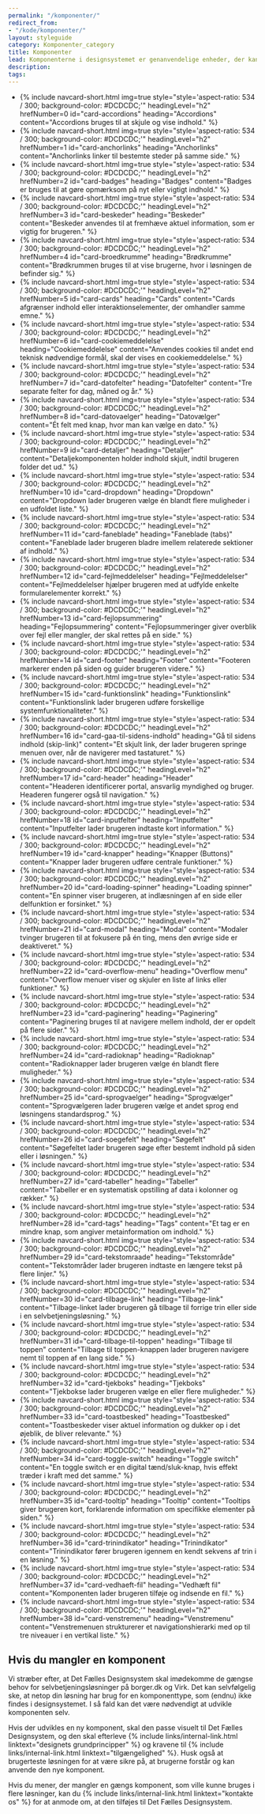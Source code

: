 ```yaml
---
permalink: "/komponenter/"
redirect_from:
- "/kode/komponenter/"
layout: styleguide
category: Komponenter_category
title: Komponenter
lead: Komponenterne i designsystemet er genanvendelige enheder, der kan sættes sammen på mange forskellige måder, i forskellige mønstre, for at bygge de selvbetjeningsløsninger, dine brugere har brug for.
description:
tags:
---
```


<ul class="row card-row">
    <li class="col-12 col-sm-6 col-md-4">
        {% include navcard-short.html img=true style="style='aspect-ratio: 534 / 300; background-color: #DCDCDC;'" headingLevel="h2" hrefNumber=0
        id="card-accordions"
        heading="Accordions" 
        content="Accordions bruges til at skjule og vise indhold." 
        %}
    </li>
    <li class="col-12 col-sm-6 col-md-4">
        {% include navcard-short.html img=true style="style='aspect-ratio: 534 / 300; background-color: #DCDCDC;'" headingLevel="h2" hrefNumber=1
        id="card-anchorlinks"  
        heading="Anchorlinks" 
        content="Anchorlinks linker til bestemte steder på samme side." 
        %}
    </li>
    <li class="col-12 col-sm-6 col-md-4">
        {% include navcard-short.html img=true style="style='aspect-ratio: 534 / 300; background-color: #DCDCDC;'" headingLevel="h2" hrefNumber=2
        id="card-badges"  
        heading="Badges" 
        content="Badges er bruges til at gøre opmærksom på nyt eller vigtigt indhold." 
        %}
    </li>
    <li class="col-12 col-sm-6 col-md-4">
        {% include navcard-short.html img=true style="style='aspect-ratio: 534 / 300; background-color: #DCDCDC;'" headingLevel="h2" hrefNumber=3
        id="card-beskeder"  
        heading="Beskeder" 
        content="Beskeder anvendes til at fremhæve aktuel information, som er vigtig for brugeren." 
        %}
    </li>
    <li class="col-12 col-sm-6 col-md-4">
        {% include navcard-short.html img=true style="style='aspect-ratio: 534 / 300; background-color: #DCDCDC;'" headingLevel="h2" hrefNumber=4
        id="card-broedkrumme"  
        heading="Brødkrumme" 
        content="Brødkrummen bruges til at vise brugerne, hvor i løsningen de befinder sig." 
        %}
    </li>
    <li class="col-12 col-sm-6 col-md-4">
        {% include navcard-short.html img=true style="style='aspect-ratio: 534 / 300; background-color: #DCDCDC;'" headingLevel="h2" hrefNumber=5
        id="card-cards"  
        heading="Cards" 
        content="Cards afgrænser indhold eller interaktionselementer, der omhandler samme emne." 
        %}
    </li>
    <li class="col-12 col-sm-6 col-md-4">
        {% include navcard-short.html img=true style="style='aspect-ratio: 534 / 300; background-color: #DCDCDC;'" headingLevel="h2" hrefNumber=6
        id="card-cookiemeddelelse"  
        heading="Cookiemeddelelse" 
        content="Anvendes cookies til andet end teknisk nødvendige formål, skal der vises en cookiemeddelelse." 
        %}
    </li>
    <li class="col-12 col-sm-6 col-md-4">
        {% include navcard-short.html img=true style="style='aspect-ratio: 534 / 300; background-color: #DCDCDC;'" headingLevel="h2" hrefNumber=7
        id="card-datofelter"  
        heading="Datofelter" 
        content="Tre separate felter for dag, måned og år." 
        %}
    </li>
    <li class="col-12 col-sm-6 col-md-4">
        {% include navcard-short.html img=true style="style='aspect-ratio: 534 / 300; background-color: #DCDCDC;'" headingLevel="h2" hrefNumber=8
        id="card-datovaelger"  
        heading="Datovælger" 
        content="Ét felt med knap, hvor man kan vælge en dato." 
        %}
    </li>
    <li class="col-12 col-sm-6 col-md-4">
        {% include navcard-short.html img=true style="style='aspect-ratio: 534 / 300; background-color: #DCDCDC;'" headingLevel="h2" hrefNumber=9
        id="card-detaljer"  
        heading="Detaljer" 
        content="Detaljekomponenten holder indhold skjult, indtil brugeren folder det ud." 
        %}
    </li>
    <li class="col-12 col-sm-6 col-md-4">
        {% include navcard-short.html img=true style="style='aspect-ratio: 534 / 300; background-color: #DCDCDC;'" headingLevel="h2" hrefNumber=10
        id="card-dropdown"  
        heading="Dropdown" 
        content="Dropdown lader brugeren vælge én blandt flere muligheder i en udfoldet liste." 
        %}
    </li>
    <li class="col-12 col-sm-6 col-md-4">
        {% include navcard-short.html img=true style="style='aspect-ratio: 534 / 300; background-color: #DCDCDC;'" headingLevel="h2" hrefNumber=11
        id="card-faneblade"  
        heading="Faneblade (tabs)" 
        content="Faneblade lader brugeren bladre imellem relaterede sektioner af indhold." 
        %}
    </li>
    <li class="col-12 col-sm-6 col-md-4">
        {% include navcard-short.html img=true style="style='aspect-ratio: 534 / 300; background-color: #DCDCDC;'" headingLevel="h2" hrefNumber=12
        id="card-fejlmeddelelser"  
        heading="Fejlmeddelelser" 
        content="Fejlmeddelelser hjælper brugeren med at udfylde enkelte formularelementer korrekt." 
        %}
    </li>
    <li class="col-12 col-sm-6 col-md-4">
        {% include navcard-short.html img=true style="style='aspect-ratio: 534 / 300; background-color: #DCDCDC;'" headingLevel="h2" hrefNumber=13
        id="card-fejlopsummering"  
        heading="Fejlopsummering" 
        content="Fejlopsummeringer giver overblik over fejl eller mangler, der skal rettes på en side." 
        %}
    </li>
    <li class="col-12 col-sm-6 col-md-4">
        {% include navcard-short.html img=true style="style='aspect-ratio: 534 / 300; background-color: #DCDCDC;'" headingLevel="h2" hrefNumber=14
        id="card-footer"  
        heading="Footer" 
        content="Footeren markerer enden på siden og guider brugeren videre." 
        %}
    </li>
    <li class="col-12 col-sm-6 col-md-4">
        {% include navcard-short.html img=true style="style='aspect-ratio: 534 / 300; background-color: #DCDCDC;'" headingLevel="h2" hrefNumber=15
        id="card-funktionslink"  
        heading="Funktionslink" 
        content="Funktionslink lader brugeren udføre forskellige systemfunktionaliteter." 
        %}
    </li>
    <li class="col-12 col-sm-6 col-md-4">
        {% include navcard-short.html img=true style="style='aspect-ratio: 534 / 300; background-color: #DCDCDC;'" headingLevel="h2" hrefNumber=16
        id="card-gaa-til-sidens-indhold"  
        heading="Gå til sidens indhold (skip-link)" 
        content="Et skjult link, der lader brugeren springe menuen over, når de navigerer med tastaturet." 
        %}
    </li>
    <li class="col-12 col-sm-6 col-md-4">
        {% include navcard-short.html img=true style="style='aspect-ratio: 534 / 300; background-color: #DCDCDC;'" headingLevel="h2" hrefNumber=17
        id="card-header"  
        heading="Header" 
        content="Headeren identificerer portal, ansvarlig myndighed og bruger. Headeren fungerer også til navigation." 
        %}
    </li>
    <li class="col-12 col-sm-6 col-md-4">
        {% include navcard-short.html img=true style="style='aspect-ratio: 534 / 300; background-color: #DCDCDC;'" headingLevel="h2" hrefNumber=18
        id="card-inputfelter"  
        heading="Inputfelter" 
        content="Inputfelter lader brugeren indtaste kort information." 
        %}
    </li>
    <li class="col-12 col-sm-6 col-md-4">
        {% include navcard-short.html img=true style="style='aspect-ratio: 534 / 300; background-color: #DCDCDC;'" headingLevel="h2" hrefNumber=19
        id="card-knapper"  
        heading="Knapper (Buttons)" 
        content="Knapper lader brugeren udføre centrale funktioner." 
        %}
    </li>
    <li class="col-12 col-sm-6 col-md-4">
        {% include navcard-short.html img=true style="style='aspect-ratio: 534 / 300; background-color: #DCDCDC;'" headingLevel="h2" hrefNumber=20
        id="card-loading-spinner"  
        heading="Loading spinner" 
        content="En spinner viser brugeren, at indlæsningen af en side eller delfunktion er forsinket." 
        %}
    </li>
    <li class="col-12 col-sm-6 col-md-4">
        {% include navcard-short.html img=true style="style='aspect-ratio: 534 / 300; background-color: #DCDCDC;'" headingLevel="h2" hrefNumber=21
        id="card-modal"  
        heading="Modal" 
        content="Modaler tvinger brugeren til at fokusere på én ting, mens den øvrige side er deaktiveret." 
        %}
    </li>
    <li class="col-12 col-sm-6 col-md-4">
        {% include navcard-short.html img=true style="style='aspect-ratio: 534 / 300; background-color: #DCDCDC;'" headingLevel="h2" hrefNumber=22
        id="card-overflow-menu"  
        heading="Overflow menu" 
        content="Overflow menuer viser og skjuler en liste af links eller funktioner." 
        %}
    </li>
    <li class="col-12 col-sm-6 col-md-4">
        {% include navcard-short.html img=true style="style='aspect-ratio: 534 / 300; background-color: #DCDCDC;'" headingLevel="h2" hrefNumber=23
        id="card-paginering"  
        heading="Paginering" 
        content="Paginering bruges til at navigere mellem indhold, der er opdelt på flere sider." 
        %}
    </li>
    <li class="col-12 col-sm-6 col-md-4">
        {% include navcard-short.html img=true style="style='aspect-ratio: 534 / 300; background-color: #DCDCDC;'" headingLevel="h2" hrefNumber=24
        id="card-radioknap"  
        heading="Radioknap" 
        content="Radioknapper lader brugeren vælge én blandt flere muligheder." 
        %}
    </li>
    <li class="col-12 col-sm-6 col-md-4">
        {% include navcard-short.html img=true style="style='aspect-ratio: 534 / 300; background-color: #DCDCDC;'" headingLevel="h2" hrefNumber=25
        id="card-sprogvaelger"  
        heading="Sprogvælger" 
        content="Sprogvælgeren lader brugeren vælge et andet sprog end løsningens standardsprog." 
        %}
    </li>
    <li class="col-12 col-sm-6 col-md-4">
        {% include navcard-short.html img=true style="style='aspect-ratio: 534 / 300; background-color: #DCDCDC;'" headingLevel="h2" hrefNumber=26
        id="card-soegefelt"  
        heading="Søgefelt" 
        content="Søgefeltet lader brugeren søge efter bestemt indhold på siden eller i løsningen." 
        %}
    </li>
    <li class="col-12 col-sm-6 col-md-4">
        {% include navcard-short.html img=true style="style='aspect-ratio: 534 / 300; background-color: #DCDCDC;'" headingLevel="h2" hrefNumber=27
        id="card-tabeller"  
        heading="Tabeller" 
        content="Tabeller er en systematisk opstilling af data i kolonner og rækker." 
        %}
    </li>
    <li class="col-12 col-sm-6 col-md-4">
        {% include navcard-short.html img=true style="style='aspect-ratio: 534 / 300; background-color: #DCDCDC;'" headingLevel="h2" hrefNumber=28
        id="card-tags"  
        heading="Tags" 
        content="Et tag er en mindre knap, som angiver metainformation om indhold." 
        %}
    </li>
    <li class="col-12 col-sm-6 col-md-4">
        {% include navcard-short.html img=true style="style='aspect-ratio: 534 / 300; background-color: #DCDCDC;'" headingLevel="h2" hrefNumber=29
        id="card-tekstomraade"  
        heading="Tekstområde" 
        content="Tekstområder lader brugeren indtaste en længere tekst på flere linjer." 
        %}
    </li>
    <li class="col-12 col-sm-6 col-md-4">
        {% include navcard-short.html img=true style="style='aspect-ratio: 534 / 300; background-color: #DCDCDC;'" headingLevel="h2" hrefNumber=30
        id="card-tilbage-link"  
        heading="Tilbage-link" 
        content="Tilbage-linket lader brugeren gå tilbage til forrige trin eller side i en selvbetjeningsløsning." 
        %}
    </li>
    <li class="col-12 col-sm-6 col-md-4">
        {% include navcard-short.html img=true style="style='aspect-ratio: 534 / 300; background-color: #DCDCDC;'" headingLevel="h2" hrefNumber=31
        id="card-tilbage-til-toppen"  
        heading="Tilbage til toppen" 
        content="Tilbage til toppen-knappen lader brugeren navigere nemt til toppen af en lang side." 
        %}
    </li>
    <li class="col-12 col-sm-6 col-md-4">
        {% include navcard-short.html img=true style="style='aspect-ratio: 534 / 300; background-color: #DCDCDC;'" headingLevel="h2" hrefNumber=32
        id="card-tjekboks"  
        heading="Tjekboks" 
        content="Tjekbokse lader brugeren vælge en eller flere muligheder." 
        %}
    </li>
    <li class="col-12 col-sm-6 col-md-4">
        {% include navcard-short.html img=true style="style='aspect-ratio: 534 / 300; background-color: #DCDCDC;'" headingLevel="h2" hrefNumber=33
        id="card-toastbesked"  
        heading="Toastbesked" 
        content="Toastbeskeder viser aktuel information og dukker op i det øjeblik, de bliver relevante." 
        %}
    </li>
    <li class="col-12 col-sm-6 col-md-4">
        {% include navcard-short.html img=true style="style='aspect-ratio: 534 / 300; background-color: #DCDCDC;'" headingLevel="h2" hrefNumber=34
        id="card-toggle-switch"  
        heading="Toggle switch" 
        content="En toggle switch er en digital tænd/sluk-knap, hvis effekt træder i kraft med det samme." 
        %}
    </li>
    <li class="col-12 col-sm-6 col-md-4">
        {% include navcard-short.html img=true style="style='aspect-ratio: 534 / 300; background-color: #DCDCDC;'" headingLevel="h2" hrefNumber=35
        id="card-tooltip"  
        heading="Tooltip" 
        content="Tooltips giver brugeren kort, forklarende information om specifikke elementer på siden." 
        %}
    </li>
    <li class="col-12 col-sm-6 col-md-4">
        {% include navcard-short.html img=true style="style='aspect-ratio: 534 / 300; background-color: #DCDCDC;'" headingLevel="h2" hrefNumber=36
        id="card-trinindikator"  
        heading="Trinindikator" 
        content="Trinindikator fører brugeren igennem en kendt sekvens af trin i en løsning." 
        %}
    </li>
    <li class="col-12 col-sm-6 col-md-4">
        {% include navcard-short.html img=true style="style='aspect-ratio: 534 / 300; background-color: #DCDCDC;'" headingLevel="h2" hrefNumber=37
        id="card-vedhaeft-fil"  
        heading="Vedhæft fil" 
        content="Komponenten lader brugeren tilføje og indsende en fil." 
        %}
    </li>
    <li class="col-12 col-sm-6 col-md-4">
        {% include navcard-short.html img=true style="style='aspect-ratio: 534 / 300; background-color: #DCDCDC;'" headingLevel="h2" hrefNumber=38
        id="card-venstremenu"  
        heading="Venstremenu" 
        content="Venstremenuen strukturerer et navigationshierarki med op til tre niveauer i en vertikal liste." 
        %}
    </li>
</ul>

## Hvis du mangler en komponent

Vi stræber efter, at Det Fælles Designsystem skal imødekomme de gængse behov for selvbetjeningsløsninger på borger.dk og Virk. Det kan selvfølgelig ske, at netop din løsning har brug for en komponenttype, som (endnu) ikke findes i designsystemet. I så fald kan det være nødvendigt at udvikle komponenten selv.

Hvis der udvikles en ny komponent, skal den passe visuelt til Det Fælles Designsystem, og den skal efterleve {% include links/internal-link.html linktext="designets grundprincipper" %} og kravene til {% include links/internal-link.html linktext="tilgængelighed" %}. Husk også at brugerteste løsningen for at være sikre på, at brugerne forstår og kan anvende den nye komponent.

Hvis du mener, der mangler en gængs komponent, som ville kunne bruges i flere løsninger, kan du {% include links/internal-link.html linktext="kontakte os" %} for at anmode om, at den tilføjes til Det Fælles Designsystem.
